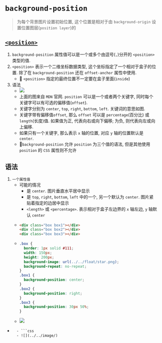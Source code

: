 # `background-position`
> 为每个背景图片设置初始位置, 这个位置是相对于由 `background-origin` 设置位置图层(`position layer`)的
## [`<position>`](https://developer.mozilla.org/en-US/docs/Web/CSS/position_value)
1. `background-position` 属性值可以是一个或多个由逗号(`,`)分开的 `<position>`类型的值.
2. `<position>` 表示一个二维坐标数据类型, 这个坐标指定了一个相对于盒子的位置. 除了在 `background-position` 还在 `offset-anchor` 属性中使用.
    - 📕 `<position>` 指定的最终位置不一定要在盒子里面(`inside`)
3. 语法
    - ![](../../image/position_type.png)
    - 上面的图来自 `MDN` 官网. `position` 可以是一个或者两个关键字, 同时每个关键字可以有可选的偏移值(`offset`).
    - 关键字分别为 `center`, `top`, `right`, `bottom`, `left`. 关键词的意思如图.
    - 关键字带有偏移值`offset`, 那么 `offset` 可以是 `percentage`(百分比) 或 `length`(长度)值. 如果值为正, 代表向右或向下偏移; 为负, 则代表向左或向上偏移.
    - 如果只有一个关键字, 那么表示 `x` 轴的位置, 对应 `y` 轴的位置默认是 `center`.
    - 📕`background-position` 允许 `position` 为三个值的语法, 但是其他使用 `position` 的 `CSS` 属性则不允许
## 语法
1. `一个属性值`
    - 可能的情况
      - 是 `center`. 图片垂直水平居中显示
      - 是 `top`, `right`, `bottom`, `left` 中的一个, 另一个默认为 `center`. 图片紧贴着指定的边居中显示
      - `<length>` 或 `<percentage>`. 表示相对于盒子左边界的 `x` 轴左边, `y` 轴默认 `center`
    - ```html
      <div class="box box1"></div>
      <div class="box box2"></div>
      <div class="box box3"></div>
    - ```css
      .box {
        border: 1px solid #111;
        width: 150px;
        height: 200px;
        background-image: url(../../float/star.png);
        background-repeat: no-repeat;
      }
      .box1 {
        background-position: center;
      }
      .box2 {
        background-position: right;
      }
      .box3 {
        background-position: 30px 50%;
      }
    - ![](../../image/Snipaste_2022-03-08_22-04-21.png) 






- ```html
    - ```css
    - ![](../../image/)  